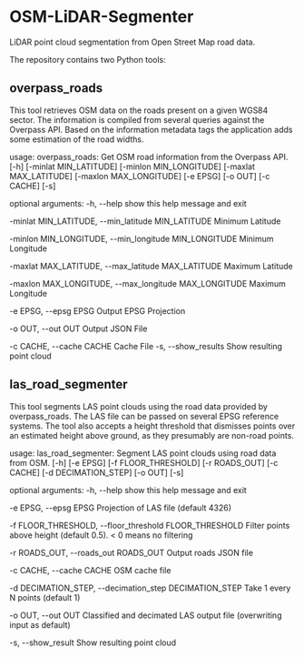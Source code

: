 # OSM-LiDAR-Segmenter

LiDAR point cloud segmentation from Open Street Map road data.

The repository contains two Python tools:

## overpass_roads

This tool retrieves OSM data on the roads present on a given WGS84 sector. The information is compiled from several queries against the Overpass API.
Based on the information metadata tags the application adds some estimation of the road widths.

usage: overpass_roads: Get OSM road information from the Overpass API.
       [-h] [-minlat MIN_LATITUDE] [-minlon MIN_LONGITUDE]
       [-maxlat MAX_LATITUDE] [-maxlon MAX_LONGITUDE] [-e EPSG] [-o OUT]
       [-c CACHE] [-s]

optional arguments:
  -h, --help            show this help message and exit
  
  -minlat MIN_LATITUDE, --min_latitude MIN_LATITUDE  Minimum Latitude
                        
  -minlon MIN_LONGITUDE, --min_longitude MIN_LONGITUDE Minimum Longitude
                        
  -maxlat MAX_LATITUDE, --max_latitude MAX_LATITUDE Maximum Latitude
                        
  -maxlon MAX_LONGITUDE, --max_longitude MAX_LONGITUDE Maximum Longitude
                        
  -e EPSG, --epsg EPSG  Output EPSG Projection
  
  -o OUT, --out OUT     Output JSON File
  
  -c CACHE, --cache CACHE  Cache File
  -s, --show_results    Show resulting point cloud

## las_road_segmenter

This tool segments LAS point clouds using the road data provided by overpass_roads. The LAS file can be passed on several EPSG reference systems.
The tool also accepts a height threshold that dismisses points over an estimated height above ground, as they presumably are non-road points. 

usage: las_road_segmenter: Segment LAS point clouds using road data from OSM.
       [-h] [-e EPSG] [-f FLOOR_THRESHOLD] [-r ROADS_OUT] [-c CACHE]
       [-d DECIMATION_STEP] [-o OUT] [-s]

optional arguments:
  -h, --help            show this help message and exit
  
  -e EPSG, --epsg EPSG  Projection of LAS file (default 4326)
  
  -f FLOOR_THRESHOLD, --floor_threshold FLOOR_THRESHOLD Filter points above height (default 0.5). < 0 means no  filtering
  
  -r ROADS_OUT, --roads_out ROADS_OUT Output roads JSON file
  
  -c CACHE, --cache CACHE OSM cache file
  
  -d DECIMATION_STEP, --decimation_step DECIMATION_STEP Take 1 every N points (default 1)
  
  -o OUT, --out OUT     Classified and decimated LAS output file (overwriting input as default)
  
  -s, --show_result     Show resulting point cloud
